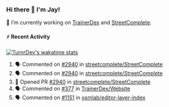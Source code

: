 ### Hi there 👋 I'm Jay!

🔭 I’m currently working on [TrainerDex](https://www.github.com/TrainerDex) and [StreetComplete](https://github.com/streetcomplete/StreetComplete).

#### :zap: Recent Activity

[![TurnrDev's wakatime stats](https://github-readme-stats.vercel.app/api/wakatime?username=TurnrDev)](https://wakatime.com/@TurnrDev)
<br>
<!--START_SECTION:activity-->
1. 🗣 Commented on [#2940](https://github.com/streetcomplete/StreetComplete/issues/2940) in [streetcomplete/StreetComplete](https://github.com/streetcomplete/StreetComplete)
2. 🗣 Commented on [#2940](https://github.com/streetcomplete/StreetComplete/issues/2940) in [streetcomplete/StreetComplete](https://github.com/streetcomplete/StreetComplete)
3. 💪 Opened PR [#2940](https://github.com/streetcomplete/StreetComplete/pull/2940) in [streetcomplete/StreetComplete](https://github.com/streetcomplete/StreetComplete)
4. 🗣 Commented on [#377](https://github.com/TrainerDex/Website/issues/377) in [TrainerDex/Website](https://github.com/TrainerDex/Website)
5. 🗣 Commented on [#1151](https://github.com/osmlab/editor-layer-index/issues/1151) in [osmlab/editor-layer-index](https://github.com/osmlab/editor-layer-index)
<!--END_SECTION:activity-->
